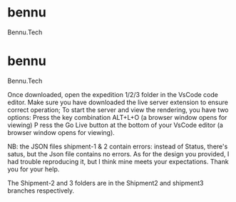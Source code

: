# bennu
Bennu.Tech  

# bennu
Bennu.Tech  

Once downloaded, open the expedition 1/2/3 folder in the VsCode code editor. 
Make sure you have downloaded the live server extension to ensure correct operation; 
To start the server and view the rendering, you have two options: 
Press the key combination ALT+L+O (a browser window opens for viewing) P
ress the Go Live button at the bottom of your VsCode editor (a browser window opens for viewing).

NB: the JSON files shipment-1 & 2 contain errors: instead of Status, there's satus, 
but the Json file contains no errors. As for the design you provided, 
I had trouble reproducing it, but I think mine meets your expectations. Thank you for your help. 

The Shipment-2 and 3 folders are in the Shipment2 and shipment3 branches respectively.

